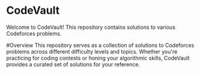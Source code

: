 # CodeVault
Welcome to CodeVault! This repository contains solutions to various Codeforces problems.

#Overview
This repository serves as a collection of solutions to Codeforces problems across different difficulty levels and topics. Whether you're practicing for coding contests or honing your algorithmic skills, CodeVault provides a curated set of solutions for your reference.

